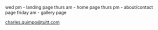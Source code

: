 wed pm - landing page
thurs am - home page
thurs pm - about/contact page
friday am - gallery page

charles.quimpo@tuitt.com